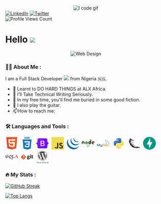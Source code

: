 <!-- Header section -->
<div id="header" align="center">
    <img src="https://media.giphy.com/media/v1.Y2lkPTc5MGI3NjExOHN2cHY5M2hpZnBtNnR3NzQ3cXYycWwwc3N1azhtZnUzN3FndnRncSZlcD12MV9naWZzX3NlYXJjaCZjdD1n/HW3T1wWW3z2Ff2cpXO/giphy.gif" alt="I code gif">
</div>

<!-- Social Media Badges -->
<div id="social-badges">
    <a href="https://linkedin.com/in/victory-c-amadi"><img src="https://img.shields.io/badge/LinkedIn-blue?logo=linkedin&logoColor=white&style=for-the-badge" alt="LinkedIn"></a>
    <a href="https://x.com/lavictoire633"><img src="https://img.shields.io/badge/Twitter-blue?style=for-the-badge&logo=twitter&logoColor=white" alt="Twitter"></a>
<div>

<!-- Profile Views Count -->
<img src="https://komarev.com/ghpvc/?username=dr-la-victoire&style=flat-square&color=blue" alt="Profile Views Count">

<!-- Greetings and salutations -->
<h1>
  Hello
  <img src="https://media.giphy.com/media/hvRJCLFzcasrR4ia7z/giphy.gif" width="30px"/>
</h1>


<!-- About Me -->
<div align="center">
    <img src="https://i.giphy.com/media/v1.Y2lkPTc5MGI3NjExc2M4bTA0MTUyajF0c3MyZDh3azNyazY5NWJkanFxemV4czV4cWpqdCZlcD12MV9pbnRlcm5hbF9naWZfYnlfaWQmY3Q9Zw/dWesBcTLavkZuG35MI/giphy.gif" alt="Web Design">
</div>

### :man_technologist: About Me :
I am a Full Stack Developer <img src="https://media.giphy.com/media/WUlplcMpOCEmTGBtBW/giphy.gif" width="30"> from Nigeria :nigeria:.
- :muscle: Learnt to DO HARD THINGS at ALX Africa.
- :seedling: I'll Take Technical Writing Seriously.
- :open_book: In my free time, you'll find me buried in some good fiction.
- :guitar: I also play the guitar.
- :mailbox:How to reach me: 

<!-- Languages and Tools -->
### :hammer_and_wrench: Languages and Tools :
<div>
  <img src="https://github.com/devicons/devicon/blob/master/icons/html5/html5-original.svg" title="HTML5" alt="HTML" width="40" height="40"/>&nbsp;
  <img src="https://github.com/devicons/devicon/blob/master/icons/css3/css3-plain-wordmark.svg"  title="CSS3" alt="CSS" width="40" height="40"/>&nbsp;
  <img src="https://github.com/devicons/devicon/blob/master/icons/bootstrap/bootstrap-original.svg" title="Bootstrap" altl="Bootstrap" width="40" height="40">&nbsp; 
  <img src="https://github.com/devicons/devicon/blob/master/icons/javascript/javascript-original.svg" title="JavaScript" alt="JavaScript" width="40" height="40"/>&nbsp;
  <img src="https://github.com/devicons/devicon/blob/master/icons/jquery/jquery-original.svg" title="jQuery" alt="jQuery" width="40" height="40"/>&nbsp;
  <img src="https://github.com/devicons/devicon/blob/master/icons/nodejs/nodejs-original-wordmark.svg" title="NodeJS" alt="NodeJS" width="40" height="40"/>&nbsp;
  <img src="https://github.com/devicons/devicon/blob/master/icons/mysql/mysql-original-wordmark.svg" title="MySQL"  alt="MySQL" width="40" height="40"/>&nbsp;
  <img src="https://github.com/devicons/devicon/blob/master/icons/python/python-original.svg" title="Python"  alt="Python" width="40" height="40"/>&nbsp;
  <img src="https://github.com/devicons/devicon/blob/master/icons/flask/flask-original.svg" title="Flask"  alt="Flask" width="40" height="40"/>&nbsp;
  <img src="https://github.com/devicons/devicon/blob/master/icons/fastapi/fastapi-original.svg" title="FastAPI"  alt="FastAPI" width="40" height="40"/>&nbsp;
  <img src="https://github.com/devicons/devicon/blob/master/icons/sqlalchemy/sqlalchemy-original.svg" title="SQLAlchemy"  alt="SQLAlchemy" width="40" height="40"/>&nbsp;
  <img src="https://github.com/devicons/devicon/blob/master/icons/git/git-original-wordmark.svg" title="Git" **alt="Git" width="40" height="40"/>&nbsp;
  <img src="https://github.com/devicons/devicon/blob/master/icons/wordpress/wordpress-original.svg" title="WordPress" **alt="WordPress" width="40" height="40"/>
</div>

<!-- GitHub Stats -->
### :fire: My Stats :
[![GitHub Streak](http://github-readme-streak-stats.herokuapp.com?user=dr-la-victoire&exclude_days=Sun%2CSat)](https://git.io/streak-stats)

<!-- Top Languages -->
[![Top Langs](https://github-readme-stats.vercel.app/api/top-langs/?username=dr-la-victoire&layout=compact&theme=vision-friendly-dark)](https://github.com/anuraghazra/github-readme-stats)